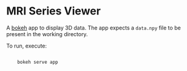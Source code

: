 # MRI Series Viewer

A [bokeh](https://bokeh.pydata.org/en/latest/index.html) app to display 3D data.
The app expects a `data.npy` file to be present in the working directory.

To run, execute:

```python

    bokeh serve app

```
